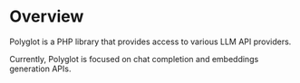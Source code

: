 # Overview

Polyglot is a PHP library that provides access to various LLM API providers.

Currently, Polyglot is focused on chat completion and embeddings generation APIs.

